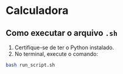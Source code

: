 # Calculadora

## Como executar o arquivo `.sh`

1. Certifique-se de ter o Python instalado.
2. No terminal, execute o comando:

```bash
bash run_script.sh
